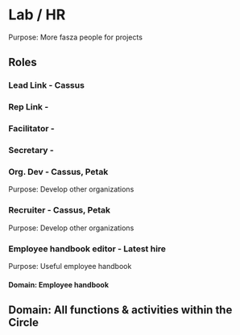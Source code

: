 # Lab / HR
Purpose: More fasza people for projects

## Roles

### Lead Link - Cassus
### Rep Link -
### Facilitator -
### Secretary -

### Org. Dev - Cassus, Petak
Purpose: Develop other organizations

### Recruiter - Cassus, Petak
Purpose: Develop other organizations

### Employee handbook editor - Latest hire
Purpose: Useful employee handbook

#### Domain: Employee handbook

## Domain: All functions & activities within the Circle

